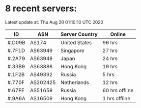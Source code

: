 # 8 recent servers:

Latest update at: Thu Aug 20 01:10:10 UTC 2020

| ID | ASN | Server Country | Online |
| -- | --- | -------------- | ------ |
| #.D09B | AS174 | United States | 96 hrs |
| #.7F1D | AS63949 | Singapore | 27 hrs |
| #.2A79 | AS63949 | Japan | 24 hrs |
| #.33B9 | AS63888 | Hong Kong | 19 hrs |
| #.1F2B | AS49392 | Russia | 5 hrs |
| #.770F | AS202425 | Netherlands | 12 hrs |
| #.67FE | AS51659 | Russia | 60 hrs offline |
| #.9A6A | AS16509 | Hong Kong | 1 hrs offline |

